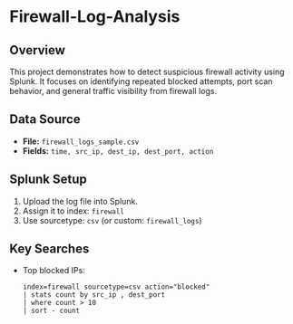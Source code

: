# Firewall-Log-Analysis


## Overview
This project demonstrates how to detect suspicious firewall activity using Splunk. It focuses on identifying repeated blocked attempts, port scan behavior, and general traffic visibility from firewall logs.

## Data Source
- **File:** `firewall_logs_sample.csv`
- **Fields:** `time, src_ip, dest_ip, dest_port, action`

## Splunk Setup
1. Upload the log file into Splunk.
2. Assign it to index: `firewall`
3. Use sourcetype: `csv` (or custom: `firewall_logs`)

## Key Searches
- Top blocked IPs:
  ```spl
  index=firewall sourcetype=csv action="blocked"
  | stats count by src_ip , dest_port
  | where count > 10
  | sort - count

